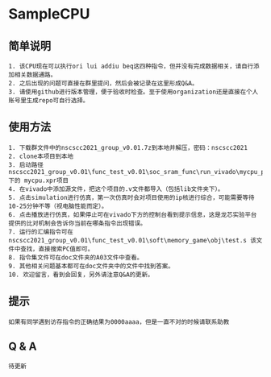# SampleCPU

## 简单说明

    1. 该CPU现在可以执行ori lui addiu beq这四种指令，但并没有完成数据相关，请自行添加相关数据通路。
    2. 之后出现的问题可直接在群里提问，然后会被记录在这里形成Q&A。
    3. 请使用github进行版本管理，便于验收时检查。至于使用organization还是直接在个人账号里生成repo可自行选择。

## 使用方法
    
    1. 下载群文件中的nscscc2021_group_v0.01.7z到本地并解压，密码：nscscc2021
    2. clone本项目到本地
    3. 启动路径 nscscc2021_group_v0.01\func_test_v0.01\soc_sram_func\run_vivado\mycpu_prj1 下的 mycpu.xpr项目
    4. 在vivado中添加源文件，把这个项目的.v文件都导入（包括lib文件夹下）。
    5. 点击simulation进行仿真，第一次仿真时会对项目使用的ip核进行综合，可能需要等待10-25分钟不等（视电脑性能而定）。
    6. 点击播放进行仿真，如果停止可在vivado下方的控制台看到提示信息，这是龙芯实验平台提供的比对机制会告诉你当前在哪条指令出现错误。
    7. 运行的汇编指令可在 nscscc2021_group_v0.01\func_test_v0.01\soft\memory_game\obj\test.s 该文件中查找，直接搜索PC值即可。
    8. 指令集文件可在doc文件夹的A03文件中查看。
    9. 其他相关问题基本都可在doc文件夹中的文件中找到答案。
    10. 欢迎留言，看到会回复，另外请注意Q&A的更新。

## 提示
    
    如果有同学遇到访存指令的正确结果为0000aaaa，但是一直不对的时候请联系助教

## Q & A

    待更新
